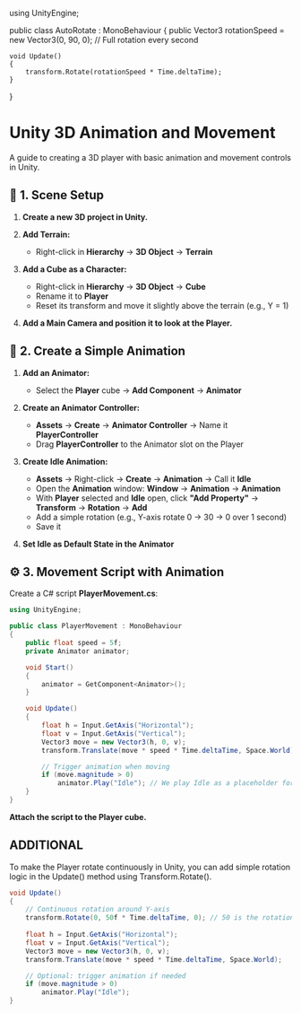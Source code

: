 using UnityEngine;

public class AutoRotate : MonoBehaviour
{
    public Vector3 rotationSpeed = new Vector3(0, 90, 0); // Full rotation every second

    void Update()
    {
        transform.Rotate(rotationSpeed * Time.deltaTime);
    }
}





# Unity 3D Animation and Movement

A guide to creating a 3D player with basic animation and movement controls in Unity.

## 📁 1. Scene Setup

1. **Create a new 3D project in Unity.**

2. **Add Terrain:**
   - Right-click in **Hierarchy** → **3D Object** → **Terrain**

3. **Add a Cube as a Character:**
   - Right-click in **Hierarchy** → **3D Object** → **Cube**
   - Rename it to **Player**
   - Reset its transform and move it slightly above the terrain (e.g., Y = 1)

4. **Add a Main Camera and position it to look at the Player.**

## 🎨 2. Create a Simple Animation

1. **Add an Animator:**
   - Select the **Player** cube → **Add Component** → **Animator**

2. **Create an Animator Controller:**
   - **Assets** → **Create** → **Animator Controller** → Name it **PlayerController**
   - Drag **PlayerController** to the Animator slot on the Player

3. **Create Idle Animation:**
   - **Assets** → Right-click → **Create** → **Animation** → Call it **Idle**
   - Open the **Animation** window: **Window** → **Animation** → **Animation**
   - With **Player** selected and **Idle** open, click **"Add Property"** → **Transform** → **Rotation** → **Add**
   - Add a simple rotation (e.g., Y-axis rotate 0 → 30 → 0 over 1 second)
   - Save it

4. **Set Idle as Default State in the Animator**

## ⚙ 3. Movement Script with Animation

Create a C# script **PlayerMovement.cs**:

```csharp
using UnityEngine;

public class PlayerMovement : MonoBehaviour
{
    public float speed = 5f;
    private Animator animator;

    void Start()
    {
        animator = GetComponent<Animator>();
    }

    void Update()
    {
        float h = Input.GetAxis("Horizontal");
        float v = Input.GetAxis("Vertical");
        Vector3 move = new Vector3(h, 0, v);
        transform.Translate(move * speed * Time.deltaTime, Space.World);

        // Trigger animation when moving
        if (move.magnitude > 0)
            animator.Play("Idle"); // We play Idle as a placeholder for any animation
    }
}
```

**Attach the script to the Player cube.**

## ADDITIONAL

To make the Player rotate continuously in Unity, you can add simple rotation logic in the Update() method using Transform.Rotate().

```csharp
void Update()
{
    // Continuous rotation around Y-axis
    transform.Rotate(0, 50f * Time.deltaTime, 0); // 50 is the rotation speed in degrees/sec
    
    float h = Input.GetAxis("Horizontal");
    float v = Input.GetAxis("Vertical");
    Vector3 move = new Vector3(h, 0, v);
    transform.Translate(move * speed * Time.deltaTime, Space.World);

    // Optional: trigger animation if needed
    if (move.magnitude > 0)
        animator.Play("Idle");
}
```



